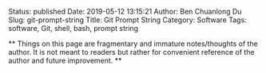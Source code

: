 Status: published
Date: 2019-05-12 13:15:21
Author: Ben Chuanlong Du
Slug: git-prompt-string
Title: Git Prompt String
Category: Software
Tags: software, Git, shell, bash, prompt string

**
Things on this page are
fragmentary and immature notes/thoughts of the author.
It is not meant to readers
but rather for convenient reference of the author and future improvement.
**
